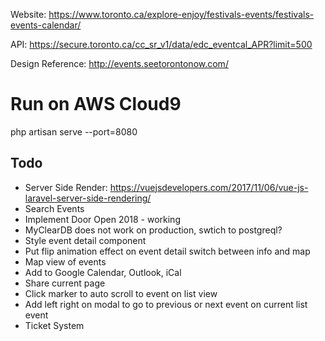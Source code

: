 Website: https://www.toronto.ca/explore-enjoy/festivals-events/festivals-events-calendar/

API: https://secure.toronto.ca/cc_sr_v1/data/edc_eventcal_APR?limit=500

Design Reference: http://events.seetorontonow.com/

# Run on AWS Cloud9
php artisan serve --port=8080

## Todo
* Server Side Render: https://vuejsdevelopers.com/2017/11/06/vue-js-laravel-server-side-rendering/
* Search Events
* Implement Door Open 2018 - working
* MyClearDB does not work on production, swtich to postgreql?
* Style event detail component
* Put flip animation effect on event detail switch between info and map
* Map view of events
* Add to Google Calendar, Outlook, iCal
* Share current page
* Click marker to auto scroll to event on list view
* Add left right on modal to go to previous or next event on current list event
* Ticket System